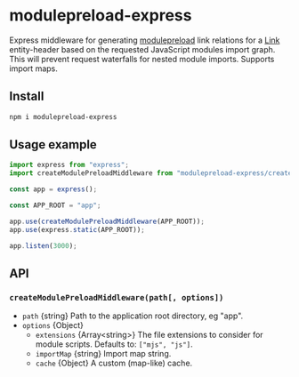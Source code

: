# modulepreload-express

Express middleware for generating [modulepreload](https://developer.mozilla.org/en-US/docs/Web/HTML/Attributes/rel/modulepreload) link relations for a [Link](https://developer.mozilla.org/en-US/docs/Web/HTTP/Headers/Link) entity-header based on the requested JavaScript modules import graph. This will prevent request waterfalls for nested module imports. Supports import maps.

## Install

```sh
npm i modulepreload-express
```

## Usage example

```js
import express from "express";
import createModulePreloadMiddleware from "modulepreload-express/createModulePreloadMiddleware.mjs";

const app = express();

const APP_ROOT = "app";

app.use(createModulePreloadMiddleware(APP_ROOT));
app.use(express.static(APP_ROOT));

app.listen(3000);
```

## API

### `createModulePreloadMiddleware(path[, options])`

- `path` {string} Path to the application root directory, eg "app".
- `options` {Object}
  - `extensions` {Array&lt;string&gt;} The file extensions to consider for module scripts. Defaults to: `["mjs", "js"]`.
  - `importMap` {string} Import map string.
  - `cache` {Object} A custom (map-like) cache.
